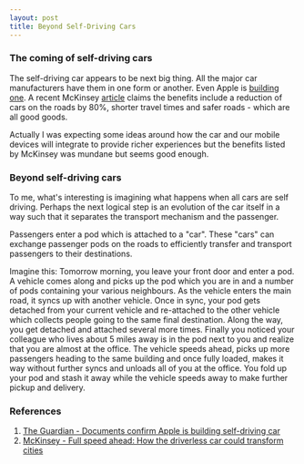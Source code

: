 ```yaml
---
layout: post
title: Beyond Self-Driving Cars
---
```


### The coming of self-driving cars

The self-driving car appears to be next big thing. All the major car
manufacturers have them in one form or another. Even Apple is [building
one](http://www.theguardian.com/technology/2015/aug/14/apple-self-driving-car-project-titan-sooner-than-expected).
A recent McKinsey
[article](http://www.mckinsey.com/insights/sustainability/full_speed_ahead_how_the_driverless_car_could_transform_cities)
claims the benefits include a reduction of cars on the roads by 80%,
shorter travel times and safer roads - which are all good goods.

Actually I was expecting some ideas around how the car and our mobile
devices will integrate to provide richer experiences but the benefits
listed by McKinsey was mundane but seems good enough.

### Beyond self-driving cars

To me, what's interesting is imagining what happens when all cars are
self driving. Perhaps the next logical step is an evolution of the car
itself in a way such that it separates the transport mechanism and the
passenger.

Passengers enter a pod which is attached to a "car". These "cars" can
exchange passenger pods on the roads to efficiently transfer and
transport passengers to their destinations.

Imagine this: Tomorrow morning, you leave your front door and enter a
pod. A vehicle comes along and picks up the pod which you are in and a
number of pods containing your various neighbours. As the vehicle enters
the main road, it syncs up with another vehicle. Once in sync, your pod
gets detached from your current vehicle and re-attached to the other
vehicle which collects people going to the same final destination. Along
the way, you get detached and attached several more times. Finally you
noticed your colleague who lives about 5 miles away is in the pod next
to you and realize that you are almost at the office. The vehicle speeds
ahead, picks up more passengers heading to the same building and once
fully loaded, makes it way without further syncs and unloads all of you
at the office. You fold up your pod and stash it away while the vehicle
speeds away to make further pickup and delivery.

### References

1. [The Guardian - Documents confirm Apple is building self-driving car](http://www.theguardian.com/technology/2015/aug/14/apple-self-driving-car-project-titan-sooner-than-expected)
2. [McKinsey - Full speed ahead: How the driverless car could transform cities](http://www.mckinsey.com/insights/sustainability/full_speed_ahead_how_the_driverless_car_could_transform_cities)

